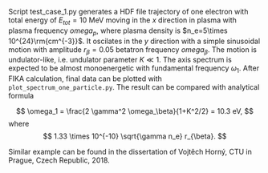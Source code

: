 Script test_case_1.py generates a HDF file trajectory of one electron with total energy of $E_{tot}=10$ MeV moving in the $x$ direction in plasma with plasma frequency $omega_p$, where plasma density is $n_e=5\times 10^{24}\rm{cm^{-3}}$. It oscilates in the $y$ direction with a simple sinusoidal motion with amplitude $r_\beta=0.05$ betatron frequency $omega_\beta$. The motion is undulator-like, i.e. undulator parameter $K \ll 1$. The axis spectrum is expected to be almost monoenergetic with fundamental frequency $\omega_1$. After FIKA calculation, final data can be plotted with `plot_spectrum_one_particle.py`. The result can be compared with analytical formula 

$$
\omega_1 = \frac{2 \gamma^2 \omega_\beta}{1+K^2/2} = 10.3 eV,
$$
where
$$
1.33 \times 10^{-10} \sqrt{\gamma n_e} r_{\beta}.
$$

Similar example can be found in the dissertation of Vojtěch Horný, CTU in Prague, Czech Republic, 2018.
